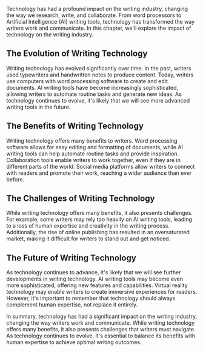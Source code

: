 
Technology has had a profound impact on the writing industry, changing the way we research, write, and collaborate. From word processors to Artificial Intelligence (AI) writing tools, technology has transformed the way writers work and communicate. In this chapter, we'll explore the impact of technology on the writing industry.

The Evolution of Writing Technology
-----------------------------------

Writing technology has evolved significantly over time. In the past, writers used typewriters and handwritten notes to produce content. Today, writers use computers with word processing software to create and edit documents. AI writing tools have become increasingly sophisticated, allowing writers to automate routine tasks and generate new ideas. As technology continues to evolve, it's likely that we will see more advanced writing tools in the future.

The Benefits of Writing Technology
----------------------------------

Writing technology offers many benefits to writers. Word processing software allows for easy editing and formatting of documents, while AI writing tools can help automate routine tasks and provide inspiration. Collaboration tools enable writers to work together, even if they are in different parts of the world. Social media platforms allow writers to connect with readers and promote their work, reaching a wider audience than ever before.

The Challenges of Writing Technology
------------------------------------

While writing technology offers many benefits, it also presents challenges. For example, some writers may rely too heavily on AI writing tools, leading to a loss of human expertise and creativity in the writing process. Additionally, the rise of online publishing has resulted in an oversaturated market, making it difficult for writers to stand out and get noticed.

The Future of Writing Technology
--------------------------------

As technology continues to advance, it's likely that we will see further developments in writing technology. AI writing tools may become even more sophisticated, offering new features and capabilities. Virtual reality technology may enable writers to create immersive experiences for readers. However, it's important to remember that technology should always complement human expertise, not replace it entirely.

In summary, technology has had a significant impact on the writing industry, changing the way writers work and communicate. While writing technology offers many benefits, it also presents challenges that writers must navigate. As technology continues to evolve, it's essential to balance its benefits with human expertise to achieve optimal writing outcomes.
